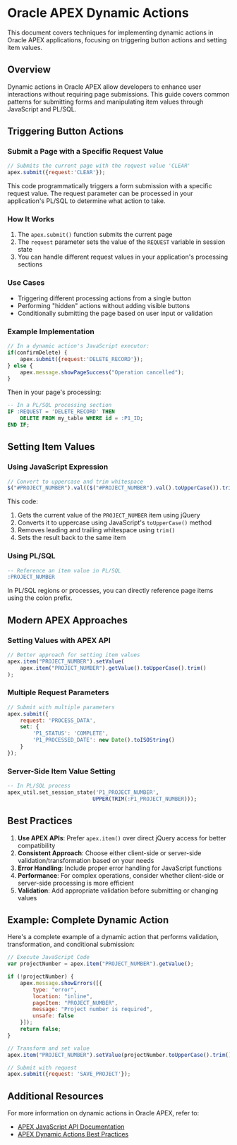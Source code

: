 # Oracle APEX Dynamic Actions

This document covers techniques for implementing dynamic actions in Oracle APEX applications, focusing on triggering button actions and setting item values.

## Overview

Dynamic actions in Oracle APEX allow developers to enhance user interactions without requiring page submissions. This guide covers common patterns for submitting forms and manipulating item values through JavaScript and PL/SQL.

## Triggering Button Actions

### Submit a Page with a Specific Request Value

```javascript
// Submits the current page with the request value 'CLEAR'
apex.submit({request:'CLEAR'});
```

This code programmatically triggers a form submission with a specific request value. The request parameter can be processed in your application's PL/SQL to determine what action to take.

### How It Works

1. The `apex.submit()` function submits the current page
2. The `request` parameter sets the value of the `REQUEST` variable in session state
3. You can handle different request values in your application's processing sections

### Use Cases

- Triggering different processing actions from a single button
- Performing "hidden" actions without adding visible buttons
- Conditionally submitting the page based on user input or validation

### Example Implementation

```javascript
// In a dynamic action's JavaScript executor:
if(confirmDelete) {
    apex.submit({request:'DELETE_RECORD'});
} else {
    apex.message.showPageSuccess("Operation cancelled");
}
```

Then in your page's processing:

```sql
-- In a PL/SQL processing section
IF :REQUEST = 'DELETE_RECORD' THEN
    DELETE FROM my_table WHERE id = :P1_ID;
END IF;
```

## Setting Item Values

### Using JavaScript Expression

```javascript
// Convert to uppercase and trim whitespace
$("#PROJECT_NUMBER").val(($("#PROJECT_NUMBER").val().toUpperCase()).trim());
```

This code:
1. Gets the current value of the `PROJECT_NUMBER` item using jQuery
2. Converts it to uppercase using JavaScript's `toUpperCase()` method
3. Removes leading and trailing whitespace using `trim()`
4. Sets the result back to the same item

### Using PL/SQL

```sql
-- Reference an item value in PL/SQL
:PROJECT_NUMBER
```

In PL/SQL regions or processes, you can directly reference page items using the colon prefix.

## Modern APEX Approaches

### Setting Values with APEX API

```javascript
// Better approach for setting item values
apex.item("PROJECT_NUMBER").setValue(
    apex.item("PROJECT_NUMBER").getValue().toUpperCase().trim()
);
```

### Multiple Request Parameters

```javascript
// Submit with multiple parameters
apex.submit({
    request: 'PROCESS_DATA',
    set: {
        'P1_STATUS': 'COMPLETE',
        'P1_PROCESSED_DATE': new Date().toISOString()
    }
});
```

### Server-Side Item Value Setting

```sql
-- In PL/SQL process
apex_util.set_session_state('P1_PROJECT_NUMBER', 
                           UPPER(TRIM(:P1_PROJECT_NUMBER)));
```

## Best Practices

1. **Use APEX APIs**: Prefer `apex.item()` over direct jQuery access for better compatibility
2. **Consistent Approach**: Choose either client-side or server-side validation/transformation based on your needs
3. **Error Handling**: Include proper error handling for JavaScript functions
4. **Performance**: For complex operations, consider whether client-side or server-side processing is more efficient
5. **Validation**: Add appropriate validation before submitting or changing values

## Example: Complete Dynamic Action

Here's a complete example of a dynamic action that performs validation, transformation, and conditional submission:

```javascript
// Execute JavaScript Code
var projectNumber = apex.item("PROJECT_NUMBER").getValue();

if (!projectNumber) {
    apex.message.showErrors([{
        type: "error",
        location: "inline",
        pageItem: "PROJECT_NUMBER",
        message: "Project number is required",
        unsafe: false
    }]);
    return false;
}

// Transform and set value
apex.item("PROJECT_NUMBER").setValue(projectNumber.toUpperCase().trim());

// Submit with request
apex.submit({request: 'SAVE_PROJECT'});
```

## Additional Resources

For more information on dynamic actions in Oracle APEX, refer to:
- [APEX JavaScript API Documentation](https://docs.oracle.com/en/database/oracle/application-express/20.1/aexjs/index.html)
- [APEX Dynamic Actions Best Practices](https://apex.oracle.com/pls/apex/apexcust/r/files/static/v13Y/Best-Practices-for-APEX-Dynamic-Actions.pdf)
